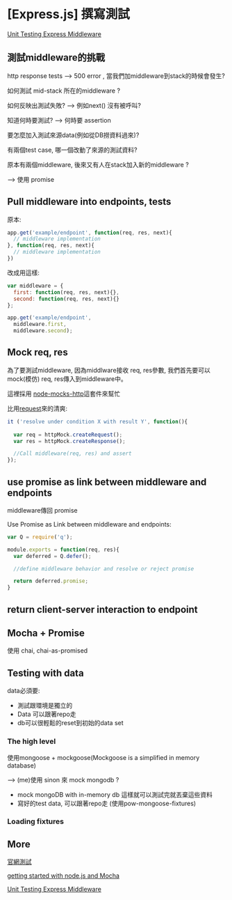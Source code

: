 # [Express.js] 撰寫測試


[Unit Testing Express Middleware](http://www.slideshare.net/morrissinger/unit-testing-express-middleware)

## 測試middleware的挑戰

http response tests  --> 500 error , 當我們加middleware到stack的時候會發生? 

如何測試 mid-stack 所在的middleware ? 

如何反映出測試失敗? --> 例如next() 沒有被呼叫? 

知道何時要測試? --> 何時要 assertion 

要怎麼加入測試來源data(例如從DB撈資料過來)? 

有兩個test case, 哪一個改動了來源的測試資料?

原本有兩個middleware, 後來又有人在stack加入新的middleware ? 


--> 使用 promise

## Pull middleware into endpoints, tests

原本: 

``` js 
app.get('example/endpoint', function(req, res, next){
  // middleware implementation
}, function(req, res, next){
  // middleware implementation
})
```

改成用這樣: 

``` js
var middleware = {
  first: function(req, res, next){},
  second: function(req, res, next){}
};

app.get('example/endpoint', 
  middleware.first,
  middleware.second);
```

## Mock req, res

為了要測試middleware, 因為middlware接收 req, res參數, 我們首先要可以mock(模仿) req, res傳入到middleware中。

這裡採用 [node-mocks-http](https://github.com/howardabrams/node-mocks-http)這套件來幫忙

比用[request](https://github.com/request/request)來的清爽:

``` js
it ('resolve under condition X with result Y', function(){
  
  var req = httpMock.createRequest();
  var res = httpMock.createResponse();

  //Call middleware(req, res) and assert
});
```

## use promise as link between middleware and endpoints 

middleware傳回 promise

Use Promise as Link between middleware and endpoints: 

``` js
var Q = require('q');

module.exports = function(req, res){
  var deferred = Q.defer();

  //define middleware behavior and resolve or reject promise

  return deferred.promise;
}
```

## return client-server interaction to endpoint 

## Mocha + Promise

使用 chai,  chai-as-promised

## Testing with data 

data必須要: 

 - 測試跟環境是獨立的
 - Data 可以跟著repo走
 - db可以很輕鬆的reset到初始的data set 

### The high level

  使用mongoose + mockgoose(Mockgoose is a simplified in memory database)

  --> (me)使用 sinon 來 mock mongodb ?

 - mock mongoDB with in-memory db 這樣就可以測試完就丟棄這些資料
 - 寫好的test data, 可以跟著repo走 (使用pow-mongoose-fixtures)

### Loading fixtures 




## More

[官網測試](https://github.com/strongloop/express/tree/master/test)

[getting started with node.js and Mocha](https://semaphoreci.com/community/tutorials/getting-started-with-node-js-and-mocha?utm_source=nodeweekly&utm_medium=email)

[Unit Testing Express Middleware](http://www.slideshare.net/morrissinger/unit-testing-express-middleware)
